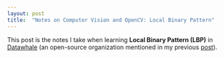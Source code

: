 ```yaml
---
layout: post
title:  "Notes on Computer Vision and OpenCV: Local Binary Pattern"
---
```

This post is the notes I take when learning __Local Binary Pattern (LBP)__ in [Datawhale](https://datawhale.club/) (an open-source organization mentioned in my previous [post](/cs224n-intro.html)).